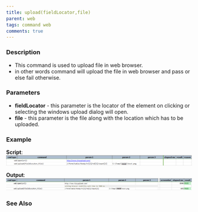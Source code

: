 ```yaml
---
title: upload(fieldLocator,file)
parent: web
tags: command web
comments: true
---
```


### Description

- This command is used to upload file in web browser.
- in other words command will upload the file in web browser and pass or else fail otherwise.

### Parameters

- **fieldLocator** - this parameter is the locator of the element on clicking or selecting the windows upload dialog will open.
- **file** - this parameter is the file along with the location which has to be uploaded.

### Example

**Script**:<br/>
![](image/upload_01.png)

**Output**:<br/>
![](image/upload_02.png)

### See Also
